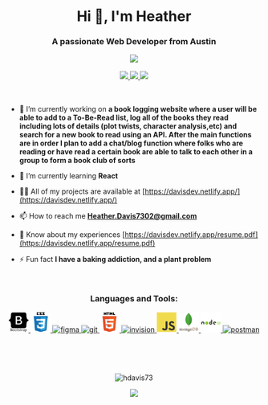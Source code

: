 
<h1 align="center">Hi 👋, I'm Heather</h1>
<h3 align="center">A passionate Web Developer from Austin</h3>
   <p align="center"> <img src="https://readme-typing-svg.herokuapp.com?size=30&duration=4001&color=C3B1E1&vCenter=true&center=true&width=460&lines=UI/UX+Developer;Learning+Enthusiast;Google+Ninja;Geek+Of+All+Trades"
    </p>
    
 <br>
    
<div align="center">
    <a href="https://twitter.com/aCrash90" target="_blank">
        <img src="https://img.shields.io/badge/-@aCrash90-efe6f7?logo=twitter&logoColor=black&style=for-the-badge"/>
    </a>
    <a href="https://www.linkedin.com/in/heather-davis-dev/" target="_blank">
        <img src="https://img.shields.io/badge/-Heather Davis-efe6f7?logo=linkedin&logoColor=black&style=for-the-badge"/>
    </a>
    <a href="mailto:heather.davis7302@gmail.com" target="_blank">
        <img src="https://img.shields.io/badge/-Heather.Davis7302@gmail.com-efe6f7?logo=gmail&logoColor=black&style=for-the-badge"/>
    </a>
</div>

<br>
<br>
  
    
    
<!-- <a href="https://codepen.io/acrash90" target="blank"><img align="center" src="https://raw.githubusercontent.com/rahuldkjain/github-profile-readme-generator/master/src/images/icons/Social/codepen.svg" alt="acrash90" height="30" width="40" /></a> -->
    
    
    
    
    

- 🔭 I’m currently working on **a book logging website where a user will be able to add to a To-Be-Read list, log all of the books they read including lots of details (plot twists, character analysis,etc) and search for a new book to read using an API. After the main functions are in order I plan to add a chat/blog function where folks who are reading or have read a certain book are able to talk to each other in a group to form a book club of sorts**

- 🌱 I’m currently learning **React**

- 👨‍💻 All of my projects are available at [https://davisdev.netlify.app/](https://davisdev.netlify.app/)

- 📫 How to reach me **Heather.Davis7302@gmail.com**

- 📄 Know about my experiences [https://davisdev.netlify.app/resume.pdf](https://davisdev.netlify.app/resume.pdf)

- ⚡ Fun fact **I have a baking addiction, and a plant problem**

<br>

<h3 align="center">Languages and Tools:</h3>
<p align="center"> <a href="https://getbootstrap.com" target="_blank" rel="noreferrer"> <img src="https://raw.githubusercontent.com/devicons/devicon/master/icons/bootstrap/bootstrap-plain-wordmark.svg" alt="bootstrap" width="40" height="40"/> </a> <a href="https://www.w3schools.com/css/" target="_blank" rel="noreferrer"> <img src="https://raw.githubusercontent.com/devicons/devicon/master/icons/css3/css3-original-wordmark.svg" alt="css3" width="40" height="40"/> </a> <a href="https://www.figma.com/" target="_blank" rel="noreferrer"> <img src="https://www.vectorlogo.zone/logos/figma/figma-icon.svg" alt="figma" width="40" height="40"/> </a> <a href="https://git-scm.com/" target="_blank" rel="noreferrer"> <img src="https://www.vectorlogo.zone/logos/git-scm/git-scm-icon.svg" alt="git" width="40" height="40"/> </a> <a href="https://www.w3.org/html/" target="_blank" rel="noreferrer"> <img src="https://raw.githubusercontent.com/devicons/devicon/master/icons/html5/html5-original-wordmark.svg" alt="html5" width="40" height="40"/> </a> <a href="https://www.invisionapp.com/" target="_blank" rel="noreferrer"> <img src="https://www.vectorlogo.zone/logos/invisionapp/invisionapp-icon.svg" alt="invision" width="40" height="40"/> </a> <a href="https://developer.mozilla.org/en-US/docs/Web/JavaScript" target="_blank" rel="noreferrer"> <img src="https://raw.githubusercontent.com/devicons/devicon/master/icons/javascript/javascript-original.svg" alt="javascript" width="40" height="40"/> </a> <a href="https://www.mongodb.com/" target="_blank" rel="noreferrer"> <img src="https://raw.githubusercontent.com/devicons/devicon/master/icons/mongodb/mongodb-original-wordmark.svg" alt="mongodb" width="40" height="40"/> </a> <a href="https://nodejs.org" target="_blank" rel="noreferrer"> <img src="https://raw.githubusercontent.com/devicons/devicon/master/icons/nodejs/nodejs-original-wordmark.svg" alt="nodejs" width="40" height="40"/> </a> <a href="https://postman.com" target="_blank" rel="noreferrer"> <img src="https://www.vectorlogo.zone/logos/getpostman/getpostman-icon.svg" alt="postman" width="40" height="40"/> </a> </p>

<br>



<br>
<br>


<p align="center">
<img src="https://github-readme-stats.vercel.app/api/top-langs?username=hdavis73&show_icons=true&bg_color=23272e&hide_border=true&text_color=efe6f7&title_color=23272e&locale=en&layout=compact&width="100px;" alt="hdavis73" />
</p>

<p align="center">
<img src="http://github-readme-streak-stats.herokuapp.com?user=hdavis73&theme=prussian&hide_border=true&date_format=n%2Fj%5B%2FY%5D&background=23272e&currStreakLabel=C3B1E1&fire=efe6f7&stroke=white&dates=efe6f7&currStreakNum=C3B1E1&ring=efe6f7&sideNums=C3B1E1&sideLabels=C3B1E1">
</p>



<p>

<!-- [![Anurag's GitHub stats](https://github-readme-stats.vercel.app/api?username=hdavis73)](https://github.com/anuraghazra/github-readme-stats) -->
